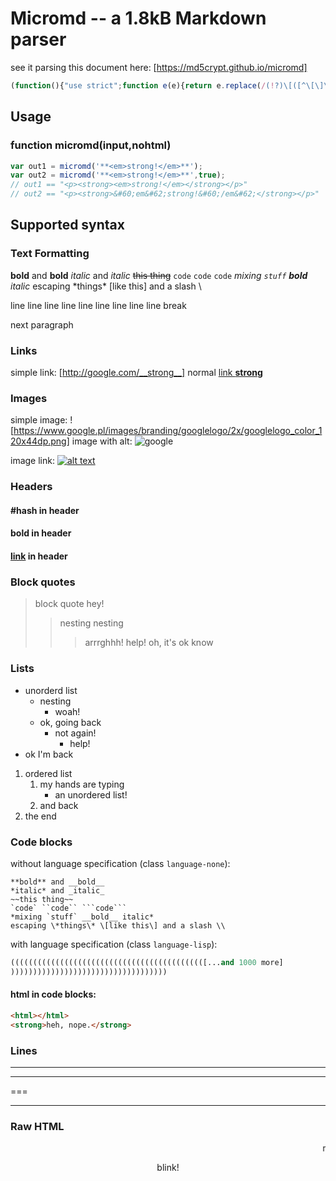 # Micromd -- a 1.8kB Markdown parser
see it parsing this document here: [https://md5crypt.github.io/micromd]
```javascript
(function(){"use strict";function e(e){return e.replace(/(!?)\[([^\[\]\r\n]+?)\](?:\((.+?)\))?/gm,function(e,r,n,t){var c=(t||n).replace(/[*_~`#=-]/g,function(e){return"\0"+e.charCodeAt(0).toString(16)});return r?'<img alt="'+n+'" src="'+c+'"/>':'<a href="'+c+'">'+(t?n:c)+"</a>"})}function r(e){return e.replace(/(\*{1,2}|_{1,2}|~~|`{1,3})([^\s*~_`]|[^\s*~_`].*?[^\s*~_`])\1/gm,function(e,r,n){var t=c[l[r]];return"<"+t+">"+n+"</"+t+">"})}function n(n,c){return r(r(e(e(c?t(n):n))))}function t(e){return e.replace(/[&<>"']/g,function(e){return"&#"+e.charCodeAt(0)+";"})}var c=["strong","em","del","code"],l={"**":0,__:0,"*":1,_:1,"~~":2,"`":3,"``":3,"```":3};this.micromd=function(e,r){e=e.replace(/\\[\\*_~\[\]`#=>-]/g,function(e){return"\0"+e.charCodeAt(1).toString(16)})+"\n\n";for(var c=/^`{3}([^\s]+)?\s*\n([\s\S]+?)\n`{3}$|^(#+)\s*(.+)$|^([ \t]*)(\d+.|\*)\s+(.+)$|^(>[>\t ]*)(.+)$|^(-{3,}|_{3,}|\*{3,}|={3,}[\t ]*$)|^[\t ]*(.*)$/gm,l="",o="",u=[];;){var a=c.exec(e);if(!a)break;if(c.lastIndex+=!a[0].length,u.length>0&&!(a[6]&&"b"!=u[0][2]||a[8]&&"b"==u[0][2]))for(;u.length;)l+=u.pop();if(a[11])o+=n(a[11],r)+"<br/>";else{if(o&&(l+="<p>"+o.slice(0,-5)+"</p>",o=""),a[6]||a[8]){var g=a[6]?a[5].replace(/    /g,"\t").length+1:a[8].replace(/[^>]/g,"").length,i=a[6]?1==a[6].length?"ul":"ol":"blockquote";for(a[8]&&u.length==g&&(l+="<br/>");u.length>g;)l+=u.pop();for(;u.length<g;)l+="<"+i+">",u.push("</"+i+">");l+=a[6]?"<li>"+n(a[7],r)+"</li>":n(a[9],r)}a[2]?l+='<pre class="language-'+(a[1]||"none")+'"><code>'+t(a[2]).replace(/\u0000/g,"\\\0")+"</code></pre>":a[3]?l+="<h"+a[3].length+">"+n(a[4],r)+"</h"+a[3].length+">":a[10]&&(l+="<hr/>")}}return l.replace(/\u0000(..)/g,function(e,n){return"3e"==n&&r?"&gt;":String.fromCharCode(parseInt(n,16))})}}).call(this);
```

## Usage
### function micromd(input,nohtml)
```javascript
var out1 = micromd('**<em>strong!</em>**');
var out2 = micromd('**<em>strong!</em>**',true);
// out1 == "<p><strong><em>strong!</em></strong></p>"
// out2 == "<p><strong>&#60;em&#62;strong!&#60;/em&#62;</strong></p>"
```

## Supported syntax

### Text Formatting

**bold** and __bold__
*italic* and _italic_
~~this thing~~
`code` ``code`` ```code```
*mixing `stuff` __bold__ italic*
escaping \*things\* \[like this\] and a slash \\

line line line line line line line line
line break

next paragraph

### Links

simple link: [http://google.com/__strong__]
normal [link **strong**](http://google.com/__strong__)

### Images

simple image: ![https://www.google.pl/images/branding/googlelogo/2x/googlelogo_color_120x44dp.png]
image with alt: ![google](https://www.google.pl/images/branding/googlelogo/2x/googlelogo_color_120x44dp.png)

image link: [![alt text](https://www.google.pl/images/branding/googlelogo/2x/googlelogo_color_120x44dp.png)](http://google.com)

### Headers

#### #hash in header
#### **bold** in header
#### [link](#) in header

### Block quotes

> block quote
> hey!
> > nesting nesting
> > > arrrghhh!
> > > help!
> oh, it's ok know

### Lists

* unorderd list
    * nesting
        * woah!
    * ok, going back
        * not again!
            * help!
* ok I'm back

1. ordered list
    1. my hands are typing
        * an unordered list!
    2. and back
2. the end

### Code blocks

without language specification (class `language-none`):
```
**bold** and __bold__
*italic* and _italic_
~~this thing~~
`code` ``code`` ```code```
*mixing `stuff` __bold__ italic*
escaping \*things\* \[like this\] and a slash \\
```

with language specification (class `language-lisp`):
```lisp
((((((((((((((((((((((((((((((((((((((((((([...and 1000 more]
)))))))))))))))))))))))))))))))))))
```

#### html in code blocks:

```html
<html></html>
<strong>heh, nope.</strong>
```

### Lines

---
***
===
___

### Raw HTML

<marquee>marquee!</marquee>
<center><blink>blink!</blink></center>
